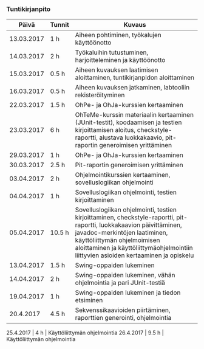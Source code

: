 ### Tuntikirjanpito
Päivä | Tunnit | Kuvaus
--------------- | ----- | ------
13.03.2017 | 1 h | Aiheen pohtiminen, työkalujen käyttöönotto
14.03.2017 | 2 h | Työkaluihin tutustuminen, harjoitteleminen ja käyttöönotto
15.03.2017 | 0.5 h | Aiheen kuvauksen laatimisen aloittaminen, tuntikirjanpidon aloittaminen
16.03.2017 | 0.5 h | Aiheen kuvauksen jatkaminen, labtooliin rekisteröityminen
22.03.2017 | 1.5 h | OhPe- ja OhJa-kurssien kertaaminen
23.03.2017 | 6 h | OhTeMe-kurssin materiaalin kertaaminen (JUnit-testit), koodaamisen ja testien kirjoittamisen aloitus, checkstyle-raportti, alustava luokkakaavio, pit-raportin generoimisen yrittäminen
29.03.2017 | 1 h | OhPe- ja OhJa-kurssien kertaaminen
30.03.2017 | 2.5 h | Pit-raportin generoimisen yrittäminen
03.04.2017 | 2 h | Ohjelmointikurssien kertaaminen, sovelluslogiikan ohjelmointi
04.04.2017 | 1 h | Sovelluslogiikan ohjelmointi, testien kirjoittaminen
05.04.2017 | 10.5 h | Sovelluslogiikan ohjelmointi, testien kirjoittaminen, checkstyle-raportti,  pit-raportti, luokkakaavion päivittäminen, javadoc-merkintöjen laatiminen, käyttöliittymän ohjelmoimisen aloittaminen ja käyttöliittymäohjelmointiin liittyvien asioiden kertaaminen ja opiskelu
13.04.2017 | 1.5 h | Swing-oppaiden lukeminen
14.04.2017 | 2 h | Swing-oppaiden lukeminen, vähän ohjelmointia ja pari JUnit-testiä
19.04.2017 | 1 h | Swing-oppaiden lukeminen ja tiedon etsiminen
20.4.2017 | 4.5 h | Sekvenssikaavioiden piirtäminen, raporttien generointi, ohjelmointia

25.4.2017 | 4 h | Käyttöliittymän ohjelmointia
26.4.2017 | 9.5 h | Käyttöliittymän ohjelmointia
